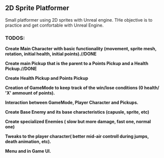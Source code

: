 ## 2D Sprite Platformer

Small platformer using 2D sprites with Unreal engine. THe objective is to practice and get confortable with Unreal Engine.

### TODOS:

**Create Main Character with basic functionality (movement, sprite mesh, rotation, initial health, initial points).//DONE**

**Create main Pickup that is the parent to a Points Pickup and a Health Pickup.//DONE**

**Create Health Pickup and Points Pickup**

**Creation of GameMode to keep track of the win/lose conditions (0 health/ 'X' ammount of points).**

**Interaction between GameMode, Player Character and Pickups.**

**Create Base Enemy and its base characteristics (capusle, sprite, etc)**

**Create specialized Enemies ( slow but more damage, fast one, normal one)**

**Tweaks to the player character( better mid-air controll during jumps, death animation, etc).**

**Menu and in Game UI.**
